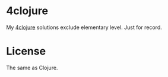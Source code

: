 # 4clojure
My [4clojure](https://www.4clojure.com/problems) solutions exclude elementary level. Just for record.

# License
The same as Clojure.
